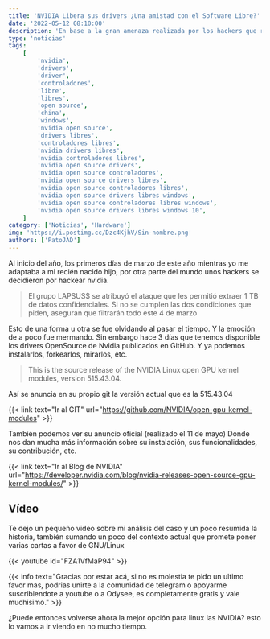 ```yaml
---
title: 'NVIDIA Libera sus drivers ¿Una amistad con el Software Libre?'
date: '2022-05-12 08:10:00'
description: 'En base a la gran amenaza realizada por los hackers que robaron la información de NVIDIA ya tenemos Drivers Libres'
type: 'noticias'
tags:
    [
        'nvidia',
        'drivers',
        'driver',
        'controladores',
        'libre',
        'libres',
        'open source',
        'china',
        'windows',
        'nvidia open source',
        'drivers libres',
        'controladores libres',
        'nvidia drivers libres',
        'nvidia controladores libres',
        'nvidia open source drivers',
        'nvidia open source controladores',
        'nvidia open source drivers libres',
        'nvidia open source controladores libres',
        'nvidia open source drivers libres windows',
        'nvidia open source controladores libres windows',
        'nvidia open source drivers libres windows 10',
    ]
category: ['Noticias', 'Hardware']
img: 'https://i.postimg.cc/Dzc4KjhV/Sin-nombre.png'
authors: ['PatoJAD']
---
```


Al inicio del año, los primeros días de marzo de este año mientras yo me adaptaba a mi recién nacido hijo, por otra parte del mundo unos hackers se decidieron por hackear nvidia.

> El grupo LAPSUS$ se atribuyó el ataque que les permitió extraer 1 TB de datos confidenciales. Si no se cumplen las dos condiciones que piden, aseguran que filtrarán todo este 4 de marzo

Esto de una forma u otra se fue olvidando al pasar el tiempo. Y la emoción de a poco fue mermando. Sin embargo hace 3 días que tenemos disponible los drivers OpenSource de Nvidia publicados en GitHub. Y ya podemos instalarlos, forkearlos, mirarlos, etc.

> This is the source release of the NVIDIA Linux open GPU kernel modules, version 515.43.04.

Así se anuncia en su propio git la versión actual que es la 515.43.04

{{< link text="Ir al GIT" url="https://github.com/NVIDIA/open-gpu-kernel-modules" >}}

También podemos ver su anuncio oficial (realizado el 11 de mayo) Donde nos dan mucha más información sobre su instalación, sus funcionalidades, su contribución, etc.

{{< link text="Ir al Blog de NVIDIA" url="https://developer.nvidia.com/blog/nvidia-releases-open-source-gpu-kernel-modules/" >}}

## Vídeo

Te dejo un pequeño video sobre mi análisis del caso y un poco resumida la historia, también sumando un poco del contexto actual que promete poner varias cartas a favor de GNU/Linux

{{< youtube id="FZA1VfMaP94" >}}

{{< info text="Gracias por estar acá, si no es molestia te pido un ultimo favor mas, podrias unirte a la comunidad de telegram o apoyarme suscribiendote a youtube o a Odysee, es completamente gratis y vale muchisimo." >}}

¿Puede entonces volverse ahora la mejor opción para linux las NVIDIA? esto lo vamos a ir viendo en no mucho tiempo.
